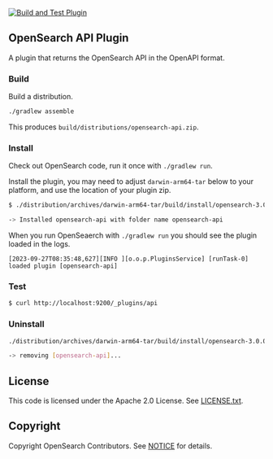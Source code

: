 [![Build and Test Plugin](https://github.com/dblock/opensearch-api/actions/workflows/test.yml/badge.svg)](https://github.com/dblock/opensearch-api/actions/workflows/test.yml)

## OpenSearch API Plugin

A plugin that returns the OpenSearch API in the OpenAPI format.

### Build

Build a distribution.

```sh
./gradlew assemble
```

This produces `build/distributions/opensearch-api.zip`.

### Install

Check out OpenSearch code, run it once with `./gradlew run`.

Install the plugin, you may need to adjust `darwin-arm64-tar` below to your platform, and use the location of your plugin zip.

```sh
$ ./distribution/archives/darwin-arm64-tar/build/install/opensearch-3.0.0-SNAPSHOT/bin/opensearch-plugin install file:///Users/dblock/source/opensearch-project/opensearch-api/dblock-opensearch-api/build/distributions/opensearch-api.zip

-> Installed opensearch-api with folder name opensearch-api
```

When you run OpenSeaerch with `./gradlew run` you should see the plugin loaded in the logs.

```
[2023-09-27T08:35:48,627][INFO ][o.o.p.PluginsService] [runTask-0] loaded plugin [opensearch-api]
```

### Test

```sh
$ curl http://localhost:9200/_plugins/api
```

### Uninstall

```sh
./distribution/archives/darwin-arm64-tar/build/install/opensearch-3.0.0-SNAPSHOT/bin/opensearch-plugin remove opensearch-api

-> removing [opensearch-api]...
```

## License

This code is licensed under the Apache 2.0 License. See [LICENSE.txt](LICENSE.txt).

## Copyright

Copyright OpenSearch Contributors. See [NOTICE](NOTICE.txt) for details.